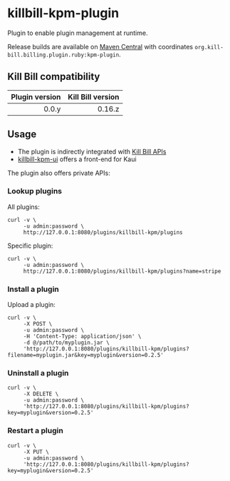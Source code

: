 # killbill-kpm-plugin

Plugin to enable plugin management at runtime.

Release builds are available on [Maven Central](http://search.maven.org/#search%7Cga%7C1%7Cg%3A%22org.kill-bill.billing.plugin.ruby%22%20AND%20a%3A%22kpm-plugin%22) with coordinates `org.kill-bill.billing.plugin.ruby:kpm-plugin`.

Kill Bill compatibility
-----------------------

| Plugin version | Kill Bill version |
| -------------: | ----------------: |
| 0.0.y          | 0.16.z            |

Usage
-----

* The plugin is indirectly integrated with [Kill Bill APIs](https://github.com/killbill/killbill-docs/blob/v3/userguide/tutorials/plugin_management.adoc)
* [killbill-kpm-ui](https://github.com/killbill/killbill-kpm-ui) offers a front-end for Kaui

The plugin also offers private APIs:

### Lookup plugins

All plugins:

```
curl -v \
     -u admin:password \
     http://127.0.0.1:8080/plugins/killbill-kpm/plugins
```

Specific plugin:

```
curl -v \
     -u admin:password \
     http://127.0.0.1:8080/plugins/killbill-kpm/plugins?name=stripe
```

### Install a plugin

Upload a plugin:

```
curl -v \
     -X POST \
     -u admin:password \
     -H 'Content-Type: application/json' \
     -d @/path/to/myplugin.jar \
     'http://127.0.0.1:8080/plugins/killbill-kpm/plugins?filename=myplugin.jar&key=myplugin&version=0.2.5'
```

### Uninstall a plugin

```
curl -v \
     -X DELETE \
     -u admin:password \
     'http://127.0.0.1:8080/plugins/killbill-kpm/plugins?key=myplugin&version=0.2.5'
```

### Restart a plugin

```
curl -v \
     -X PUT \
     -u admin:password \
     'http://127.0.0.1:8080/plugins/killbill-kpm/plugins?key=myplugin&version=0.2.5'
```
